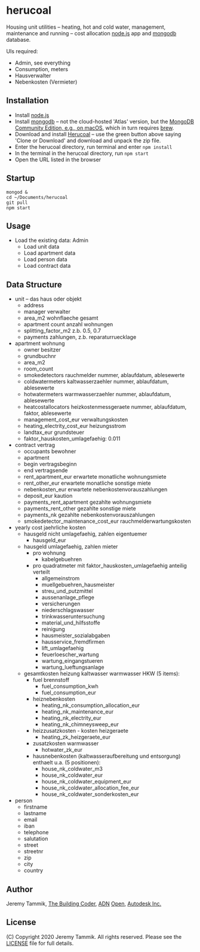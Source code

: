 # herucoal

Housing unit utilities &ndash; heating, hot and cold water, management, maintenance and running &ndash; cost allocation
[node.js](https://nodejs.org) app
and [mongodb](https://www.mongodb.com) database.

UIs required:

- Admin, see everything
- Consumption, meters
- Hausverwalter
- Nebenkosten (Vermieter)

## Installation

- Install [node.js](https://nodejs.org)
- Install [mongodb](https://www.mongodb.com)
  &ndash; not the cloud-hosted 'Atlas' version, but the [MongoDB Community Edition, e.g., on macOS](https://docs.mongodb.com/manual/tutorial/install-mongodb-on-os-x),
  which in turn requires [brew](https://brew.sh/#install).
- Download and install [Herucoal](https://github.com/jeremytammik/herucoal) &ndash; use the green button above saying 'Clone or Download' and download and unpack the zip file.
- Enter the herucoal directory, run terminal and enter `npm install`
- In the terminal in the herucoal directory, run `npm start`
- Open the URL listed in the browser

## Startup

```
mongod &
cd ~/Documents/herucoal
git pull
npm start
```

## Usage

- Load the existing data: Admin
    - Load unit data
    - Load apartment data
    - Load person data
    - Load contract data


## Data Structure

- unit &ndash; das haus oder objekt
    - address
    - manager verwalter
    - area_m2 wohnflaeche gesamt
    - apartment count anzahl wohnungen
    - splitting_factor_m2 z.b. 0.5, 0.7
    - payments zahlungen, z.b. reparaturruecklage
- apartment wohnung
    - owner besitzer
    - grundbuchnr
    - area_m2
    - room_count
    - smokedetectors rauchmelder nummer, ablaufdatum, ablesewerte
    - coldwatermeters kaltwasserzaehler nummer, ablaufdatum, ablesewerte
    - hotwatermeters warmwasserzaehler nummer, ablaufdatum, ablesewerte
    - heatcostallocators heizkostenmessgeraete nummer, ablaufdatum, faktor, ablesewerte
    - management_cost_eur verwaltungskosten
    - heating_electrity_cost_eur heizungsstrom
    - landtax_eur grundsteuer
    - faktor_hauskosten_umlagefaehig: 0.011
- contract vertrag
    - occupants bewohner
    - apartment 
    - begin vertragsbeginn
    - end vertragsende
    - rent_apartment_eur erwartete monatliche wohnungsmiete
    - rent_other_eur erwartete monatliche sonstige miete
    - nebenkosten_eur erwartete nebenkostenvorauszahlungen
    - deposit_eur kaution
    - payments_rent_apartment gezahlte wohnungsmiete
    - payments_rent_other gezahlte sonstige miete
    - payments_nk gezahlte nebenkostenvorauszahlungen
    - smokedetector_maintenance_cost_eur rauchmelderwartungskosten
- yearly cost jaehrliche kosten
    - hausgeld nicht umlagefaehig, zahlen eigentuemer
        - hausgeld_eur
    - hausgeld umlagefaehig, zahlen mieter
        - pro wohnung
            - kabelgebuehren
        - pro quadratmeter mit faktor_hauskosten_umlagefaehig anteilig verteilt
            - allgemeinstrom
            - muellgebuehren_hausmeister
            - streu_und_putzmittel
            - aussenanlage_pflege
            - versicherungen
            - niederschlagswasser
            - trinkwasseruntersuchung
            - material_und_hilfsstoffe
            - reinigung
            - hausmeister_sozialabgaben
            - hausservice_fremdfirmen
            - lift_umlagefaehig
            - feuerloescher_wartung
            - wartung_eingangstueren
            - wartung_lueftungsanlage
    - gesamtkosten heizung kaltwasser warmwasser HKW (5 items):
        - fuel brennstoff
            - fuel_consumption_kwh
            - fuel_consumption_eur
        - heiznebenkosten
            - heating_nk_consumption_allocation_eur
            - heating_nk_maintenance_eur
            - heating_nk_electrity_eur
            - heating_nk_chimneysweep_eur
        - heizzusatzkosten - kosten heizgeraete
            - heating_zk_heizgeraete_eur
        - zusatzkosten warmwasser
            - hotwater_zk_eur
        - hausnebenkosten (kaltwasseraufbereitung und entsorgung) enthaelt u.a. (5 positionen):
            - house_nk_coldwater_m3
            - house_nk_coldwater_eur
            - house_nk_coldwater_equipment_eur
            - house_nk_coldwater_allocation_fee_eur
            - house_nk_coldwater_sonderkosten_eur
- person
    - firstname
    - lastname
    - email
    - iban
    - telephone
    - salutation
    - street
    - streetnr
    - zip
    - city
    - country


## Author

Jeremy Tammik, [The Building Coder](http://thebuildingcoder.typepad.com), [ADN](http://www.autodesk.com/adn) [Open](http://www.autodesk.com/adnopen), [Autodesk Inc.](http://www.autodesk.com)

## License

(C) Copyright 2020 Jeremy Tammik. All rights reserved.
Please see the [LICENSE](LICENSE) file for full details.
